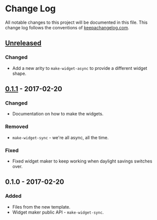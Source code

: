 # Change Log
All notable changes to this project will be documented in this file. This change log follows the conventions of [keepachangelog.com](http://keepachangelog.com/).

## [Unreleased]
### Changed
- Add a new arity to `make-widget-async` to provide a different widget shape.

## [0.1.1] - 2017-02-20
### Changed
- Documentation on how to make the widgets.

### Removed
- `make-widget-sync` - we're all async, all the time.

### Fixed
- Fixed widget maker to keep working when daylight savings switches over.

## 0.1.0 - 2017-02-20
### Added
- Files from the new template.
- Widget maker public API - `make-widget-sync`.

[Unreleased]: https://github.com/your-name/csp/compare/0.1.1...HEAD
[0.1.1]: https://github.com/your-name/csp/compare/0.1.0...0.1.1
